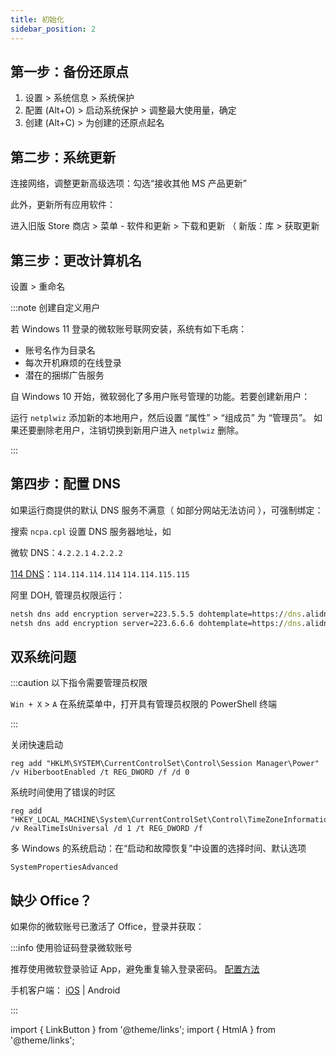 ```yaml
---
title: 初始化
sidebar_position: 2
---
```


## 第一步：备份还原点

1. 设置 > 系统信息 > 系统保护
2. 配置 (Alt+O) > 启动系统保护 > 调整最大使用量，确定
3. 创建 (Alt+C) > 为创建的还原点起名

## 第二步：系统更新

连接网络，调整<HtmlA href="ms-settings:windowsupdate-options">更新高级选项</HtmlA>：勾选“接收其他 MS 产品更新”

<!-- 如果不介意使用 P2P 流量分享技术：进入“传递优化”选择 Internet 下载源以提高速度 -->

此外，更新所有应用软件：

进入旧版 Store 商店 > 菜单 - 软件和更新 > 下载和更新
（ 新版：库 > 获取更新

## 第三步：更改计算机名

设置 > 重命名

:::note 创建自定义用户

若 Windows 11 登录的微软账号联网安装，系统有如下毛病：

- 账号名作为目录名
- 每次开机麻烦的在线登录
- 潜在的捆绑广告服务

自 Windows 10 开始，微软弱化了多用户账号管理的功能。若要创建新用户：

运行 `netplwiz` 添加新的本地用户，然后设置 “属性” > “组成员” 为 “管理员”。
如果还要删除老用户，注销切换到新用户进入 `netplwiz` 删除。

:::

## 第四步：配置 DNS

如果运行商提供的默认 DNS 服务不满意（ 如部分网站无法访问 ），可强制绑定：

搜索 `ncpa.cpl` 设置 DNS 服务器地址，如

微软 DNS：`4.2.2.1` `4.2.2.2`

[114 DNS](https://www.114dns.com/)：`114.114.114.114` `114.114.115.115`

阿里 DOH, 管理员权限运行：

```bat
netsh dns add encryption server=223.5.5.5 dohtemplate=https://dns.alidns.com/dns-query autoupgrade=no udpfallback=no
netsh dns add encryption server=223.6.6.6 dohtemplate=https://dns.alidns.com/dns-query autoupgrade=no udpfallback=no
```

<!--
:::info 以下指令需要管理员权限运行

`Win + R` 运行对话框，可按下 `Ctrl + Shift + Enter` 提权运行

:::
 -->

## 双系统问题

:::caution 以下指令需要管理员权限

`Win + X` > `A` 在系统菜单中，打开具有管理员权限的 PowerShell 终端

:::

关闭快速启动

    reg add "HKLM\SYSTEM\CurrentControlSet\Control\Session Manager\Power" /v HiberbootEnabled /t REG_DWORD /f /d 0

系统时间使用了错误的时区

    reg add "HKEY_LOCAL_MACHINE\System\CurrentControlSet\Control\TimeZoneInformation" /v RealTimeIsUniversal /d 1 /t REG_DWORD /f

多 Windows 的系统启动：在“启动和故障恢复”中设置的选择时间、默认选项

    SystemPropertiesAdvanced

## 缺少 Office？

如果你的微软账号已激活了 Office，登录并获取：

<p>
<LinkButton icon outline href="https://account.microsoft.com/services#:~:text=%E5%B7%B2%E8%B4%AD%E4%B9%B0%E7%9A%84%E4%BA%A7%E5%93%81" name="在线官方安装器" />
</p>

:::info 使用验证码登录微软账号

推荐使用微软登录验证 App，避免重复输入登录密码。
[配置方法](https://account.live.com/proofs/EnableTfa)

手机客户端：
[iOS](https://apps.apple.com/cn/app/microsoft-authenticator/id983156458)
| Android

:::

import { LinkButton } from '@theme/links';
import { HtmlA } from '@theme/links';
